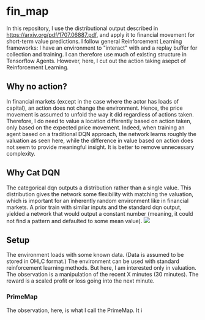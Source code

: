 # fin_map

In this repository, I use the distributional output described in https://arxiv.org/pdf/1707.06887.pdf, and apply it to financial movement for short-term value predictions. I follow general Reinforcement Learning frameworks: I have an environment to "interact" with and a replay buffer for collection and training. I can therefore use much of existing structure in Tensorflow Agents. However, here, I cut out the action taking asepct of Reinforcement Learning.

<h2>Why no action?</h2>
<p>
In financial markets (except in the case where the actor has loads of capital), an action does not change the environment. Hence, the price movement is assumed to unfold the way it did regardless of actions taken. Therefore, I do need to value a location differently based on action taken, only based on the expected price movement. Indeed, when training an agent based on a traditional DQN approach, the network learns roughly the valuation as seen here, while the difference in value based on action does not seem to provide meaningful insight. It is better to remove unnecessary complexity.
</p>
<h2>Why Cat DQN</h2>
<p>
The categorical dqn outputs a distribution rather than a single value. This distribution gives the network some flexibility with matching the valuation, which is important for an inherently random environment like in financial markets. A prior train with similar inputs and the standard dqn output, yielded a network that would output a constant number (meaning, it could not find a pattern and defaulted to some mean value).
<img src="https://user-images.githubusercontent.com/48815706/77218908-724b5b00-6afe-11ea-85c8-dc91f554981c.gif" />
</p>
<h2>Setup</h2>
<p>The environment loads with some known data. (Data is assumed to be stored in OHLC format.) The environment can be used with standard reinforcement learning methods. But here, I am interested only in valuation. The observation is a manipulation of the recent X minutes (30 minutes). The reward is a scaled profit or loss going into the next minute.</p>
<h3>PrimeMap</h3>
The observation, here, is what I call the PrimeMap. It i
